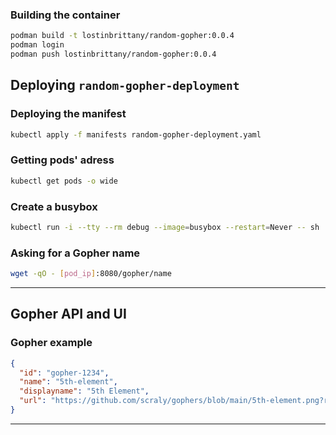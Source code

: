### Building the container

```sh
podman build -t lostinbrittany/random-gopher:0.0.4
podman login
podman push lostinbrittany/random-gopher:0.0.4
```


## Deploying `random-gopher-deployment`

### Deploying the manifest

```sh
kubectl apply -f manifests random-gopher-deployment.yaml
```

### Getting pods' adress

```sh
kubectl get pods -o wide
```

### Create a busybox

```sh
kubectl run -i --tty --rm debug --image=busybox --restart=Never -- sh
```

### Asking for a Gopher name

```sh
wget -qO - [pod_ip]:8080/gopher/name
```

---

## Gopher API and UI

### Gopher example

```json
{
  "id": "gopher-1234",
  "name": "5th-element",
  "displayname": "5th Element",
  "url": "https://github.com/scraly/gophers/blob/main/5th-element.png?raw=true"
}
```

---


